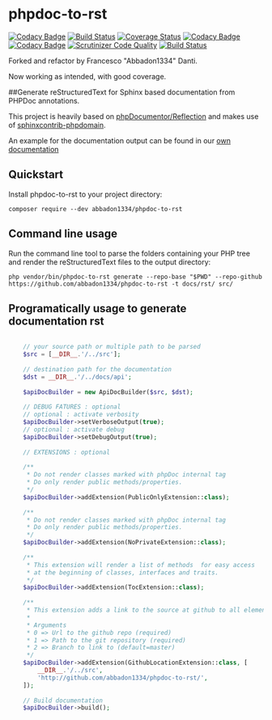 # phpdoc-to-rst

[![Codacy Badge](https://api.codacy.com/project/badge/Grade/38b000f2f9754af9a110a93abdb710c9)](https://app.codacy.com/gh/abbadon1334/phpdoc-to-rst?utm_source=github.com&utm_medium=referral&utm_content=abbadon1334/phpdoc-to-rst&utm_campaign=Badge_Grade)
[![Build Status](https://travis-ci.org/abbadon1334/phpdoc-to-rst.svg?branch=develop)](https://travis-ci.org/abbadon1334/phpdoc-to-rst)
[![Coverage Status](https://coveralls.io/repos/github/abbadon1334/phpdoc-to-rst/badge.svg?branch=develop)](https://coveralls.io/github/abbadon1334/phpdoc-to-rst?branch=master)
[![Codacy Badge](https://app.codacy.com/project/badge/Grade/fe2ceefd5ceb42ba8993f6cd4917b230)](https://www.codacy.com/gh/abbadon1334/phpdoc-to-rst/dashboard?utm_source=github.com&amp;utm_medium=referral&amp;utm_content=abbadon1334/phpdoc-to-rst&amp;utm_campaign=Badge_Grade)
[![Codacy Badge](https://app.codacy.com/project/badge/Coverage/fe2ceefd5ceb42ba8993f6cd4917b230)](https://www.codacy.com/gh/abbadon1334/phpdoc-to-rst/dashboard?utm_source=github.com&amp;utm_medium=referral&amp;utm_content=abbadon1334/phpdoc-to-rst&amp;utm_campaign=Badge_Coverage)
[![Scrutinizer Code Quality](https://scrutinizer-ci.com/g/abbadon1334/phpdoc-to-rst/badges/quality-score.png?b=develop)](https://scrutinizer-ci.com/g/abbadon1334/phpdoc-to-rst/?branch=develop)
[![Build Status](https://scrutinizer-ci.com/g/abbadon1334/phpdoc-to-rst/badges/build.png?b=develop)](https://scrutinizer-ci.com/g/abbadon1334/phpdoc-to-rst/build-status/develop)

Forked and refactor by Francesco "Abbadon1334" Danti.

Now working as intended, with good coverage. 

##Generate reStructuredText for Sphinx based documentation from PHPDoc annotations. 

This project is heavily based on [phpDocumentor/Reflection](https://github.com/phpDocumentor/Reflection)
and makes use of [sphinxcontrib-phpdomain](https://github.com/markstory/sphinxcontrib-phpdomain).

An example for the documentation output can be found in our [own documentation](http://phpdoc-to-rst.readthedocs.io/en/latest/api_docs.html)

## Quickstart

Install phpdoc-to-rst to your project directory: 
    
    composer require --dev abbadon1334/phpdoc-to-rst
    
Command line usage
-
Run the command line tool to parse the folders containing your PHP tree and render the reStructuredText files to the output directory:

    php vendor/bin/phpdoc-to-rst generate --repo-base "$PWD" --repo-github https://github.com/abbadon1334/phpdoc-to-rst -t docs/rst/ src/

Programatically usage to generate documentation rst
-
```PHP

    // your source path or multiple path to be parsed
    $src = [__DIR__.'/../src'];
    
    // destination path for the documentation
    $dst = __DIR__.'/../docs/api';
    
    $apiDocBuilder = new ApiDocBuilder($src, $dst);
    
    // DEBUG FATURES : optional
    // optional : activate verbosity
    $apiDocBuilder->setVerboseOutput(true);
    // optional : activate debug
    $apiDocBuilder->setDebugOutput(true);
    
    // EXTENSIONS : optional
        
    /**
     * Do not render classes marked with phpDoc internal tag
     * Do only render public methods/properties.
     */
    $apiDocBuilder->addExtension(PublicOnlyExtension::class);
        
    /**
     * Do not render classes marked with phpDoc internal tag
     * Do only render public methods/properties.
     */
    $apiDocBuilder->addExtension(NoPrivateExtension::class);
        
    /**
     * This extension will render a list of methods  for easy access
     * at the beginning of classes, interfaces and traits.
     */
    $apiDocBuilder->addExtension(TocExtension::class);
        
    /**
     * This extension adds a link to the source at github to all elements.
     *
     * Arguments
     * 0 => Url to the github repo (required)
     * 1 => Path to the git repository (required)
     * 2 => Branch to link to (default=master)
     */
    $apiDocBuilder->addExtension(GithubLocationExtension::class, [
        __DIR__.'/../src',
        'http://github.com/abbadon1334/phpdoc-to-rst/',
    ]);
    
    // Build documentation
    $apiDocBuilder->build();

```

